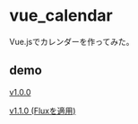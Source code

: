 
# vue_calendar

Vue.jsでカレンダーを作ってみた。

## demo

[v1.0.0](https://kazuya-k-ishibashi.github.io/vue_calendar/v1.0.0/)

[v1.1.0 (Fluxを適用)](https://kazuya-k-ishibashi.github.io/vue_calendar/v1.1.0/)


